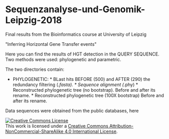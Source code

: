 # Sequenzanalyse-und-Genomik-Leipzig-2018
Final results from the Bioinformatics course at University of Leipzig

"Inferring Horizontal Gene Transfer events"

Here you can find the results of HGT detection in the QUERY SEQUENCE. Two methods were used:
phylogenetic and parametric.

The two directories contain: 
  - PHYLOGENETIC: 
        * BLast hits BEFORE (500) and AFTER (290) the redundancy filtering (*.fasta).
        * Sequence alignment (*.phy)
        * Reconstructed phylogenetic tree (no bootstrap). Before and after its rename.
        * Reconstructed phylogenetic tree (100X bootstrap) Before and after its rename.
        
        


Data sequences were obtained from the public databases, here 





<a rel="license" href="http://creativecommons.org/licenses/by-nc-sa/4.0/"><img alt="Creative Commons License" style="border-width:0" src="https://i.creativecommons.org/l/by-nc-sa/4.0/88x31.png" /></a><br />This work is licensed under a <a rel="license" href="http://creativecommons.org/licenses/by-nc-sa/4.0/">Creative Commons Attribution-NonCommercial-ShareAlike 4.0 International License</a>.
